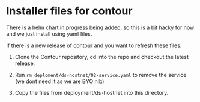# Installer files for contour

There is a helm chart [in progress being added](https://github.com/helm/charts/pull/7385), so this is a bit hacky for now and we just install using yaml files.

If there is a new release of contour and you want to refresh these files:

1. Clone the Contour repository, cd into the repo and checkout the latest release.

2. Run `rm deploment/ds-hostnet/02-service.yaml` to remove the service (we dont need it as we are BYO nlb)

3. Copy the files from deployment/ds-hostnet into this directory.
